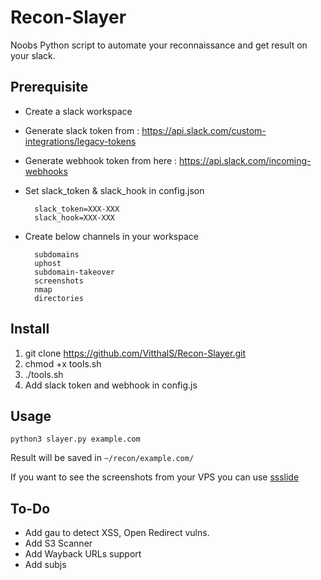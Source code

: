 # Recon-Slayer
Noobs Python script to automate your reconnaissance and get result on your slack.


## Prerequisite 
- Create a slack workspace
- Generate slack token from : https://api.slack.com/custom-integrations/legacy-tokens
- Generate webhook token from here : https://api.slack.com/incoming-webhooks
- Set slack_token & slack_hook in config.json

        slack_token=XXX-XXX
        slack_hook=XXX-XXX

- Create below channels in your workspace
        
        subdomains
        uphost
        subdomain-takeover
        screenshots
        nmap
        directories

## Install 
1. git clone https://github.com/VitthalS/Recon-Slayer.git
2. chmod +x tools.sh
3. ./tools.sh
4. Add slack token and webhook in config.js


## Usage

	python3 slayer.py example.com

Result will be saved in `~/recon/example.com/`

If you want to see the screenshots from your VPS you can use [ssslide](https://github.com/tehryanx/ssslide)

## To-Do
- Add gau to detect XSS, Open Redirect vulns.
- Add S3 Scanner
- Add Wayback URLs support
- Add subjs
 
